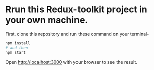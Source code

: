 # Rrun this Redux-toolkit project in your own machine.

First, clone this repository and run these command on your terminal-

```bash
npm install
# and then
npm start
```

Open [http://localhost:3000](http://localhost:3000) with your browser to see the result.

